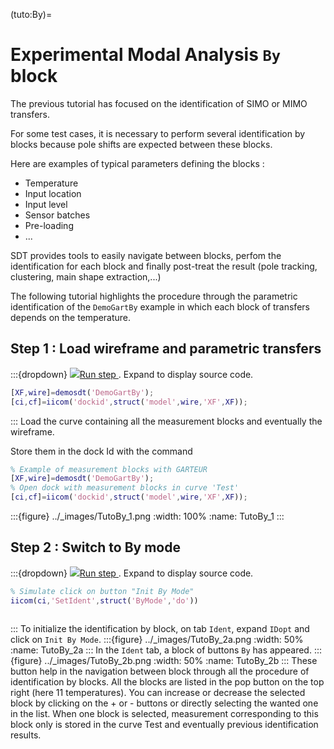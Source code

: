 (tuto:By)=
# Experimental Modal Analysis `By` block
The previous tutorial [](tutoEMA) has focused on the identification of 
 SIMO or MIMO transfers. 
 
 For some test cases, it is necessary to perform several identification by
 blocks because pole shifts are expected between these blocks.
 
 Here are examples of typical parameters defining the blocks :
 - Temperature
 - Input location
 - Input level
 - Sensor batches
 - Pre-loading
 - ...
 
 SDT provides tools to easily navigate between blocks, perfom the 
 identification for each block and finally post-treat the result 
 (pole tracking, clustering, main shape extraction,...)
 
 The following tutorial highlights the procedure through the parametric 
 identification of the `DemoGartBy` example in which each block of 
 transfers depends on the temperature.
## Step 1 : Load wireframe and parametric transfers

:::{dropdown} <a href="matlab:gartid('tutoBy-s1;')"><img src="../../_images/run16.png" >Run step </a>. Expand to display source code.
```matlab
[XF,wire]=demosdt('DemoGartBy');
[ci,cf]=iicom('dockid',struct('model',wire,'XF',XF));

```
:::
Load the curve containing all the measurement blocks and eventually the 
 wireframe. 

 Store them in the dock Id with the command
 ```matlab
 % Example of measurement blocks with GARTEUR
 [XF,wire]=demosdt('DemoGartBy'); 
 % Open dock with measurement blocks in curve 'Test'
 [ci,cf]=iicom('dockid',struct('model',wire,'XF',XF)); 
 ```
:::{figure} ../_images/TutoBy_1.png
:width: 100%
:name: TutoBy_1
:::
## Step 2 : Switch to By mode

:::{dropdown} <a href="matlab:gartid('tutoBy-s2;')"><img src="../../_images/run16.png" >Run step </a>. Expand to display source code.
```matlab
% Simulate click on button "Init By Mode"
iicom(ci,'SetIdent',struct('ByMode','do'))



```
:::
To initialize the identification by block, on tab `Ident`, expand 
 `IDopt` and click on `Init By Mode`.
:::{figure} ../_images/TutoBy_2a.png
:width: 50%
:name: TutoBy_2a
:::
In the `Ident` tab, a block of buttons `By` has appeared.
:::{figure} ../_images/TutoBy_2b.png
:width: 50%
:name: TutoBy_2b
:::
These button help in the navigation between block through all the 
 procedure of identification by blocks. All the blocks are listed in the
 pop button on the top right (here 11 temperatures). You can increase or 
 decrease the selected block by clicking on the + or - buttons or directly 
 selecting the wanted one in the list. When one block is selected, 
 measurement corresponding to this block only is stored in the curve Test 
 and eventually previous identification results.